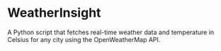 # WeatherInsight
A Python script that fetches real-time weather data and temperature in Celsius for any city using the OpenWeatherMap API.
